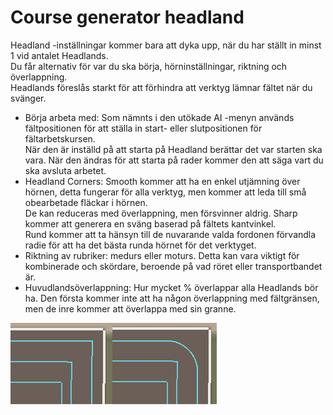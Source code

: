 # Course generator headland

  
Headland -inställningar kommer bara att dyka upp, när du har ställt in minst 1 vid antalet Headlands.  
Du får alternativ för var du ska börja, hörninställningar, riktning och överlappning.  
Headlands föreslås starkt för att förhindra att verktyg lämnar fältet när du svänger.  

  
- Börja arbeta med: Som nämnts i den utökade AI -menyn används fältpositionen för att ställa in start- eller slutpositionen för fältarbetskursen.  
När den är inställd på att starta på Headland berättar det var starten ska vara. När den ändras för att starta på rader kommer den att säga vart du ska avsluta arbetet.  
- Headland Corners: Smooth kommer att ha en enkel utjämning över hörnen, detta fungerar för alla verktyg, men kommer att leda till små obearbetade fläckar i hörnen.  
De kan reduceras med överlappning, men försvinner aldrig. Sharp kommer att generera en sväng baserad på fältets kantvinkel.  
Rund kommer att ta hänsyn till de nuvarande valda fordonen förvandla radie för att ha det bästa runda hörnet för det verktyget.  
- Riktning av rubriker: medurs eller moturs. Detta kan vara viktigt för kombinerade och skördare, beroende på vad röret eller transportbandet är.  
- Huvudlandsöverlappning: Hur mycket % överlappar alla Headlands bör ha. Den första kommer inte att ha någon överlappning med fältgränsen, men de inre kommer att överlappa med sin granne.  

![Image](../assets/images/sharproundcorner_0_0_330_130.png)

